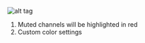 ![alt tag](https://i.imgur.com/llPUjmw.png "minimalistic discord theme")
1. Muted channels will be highlighted in red
2. Custom color settings
